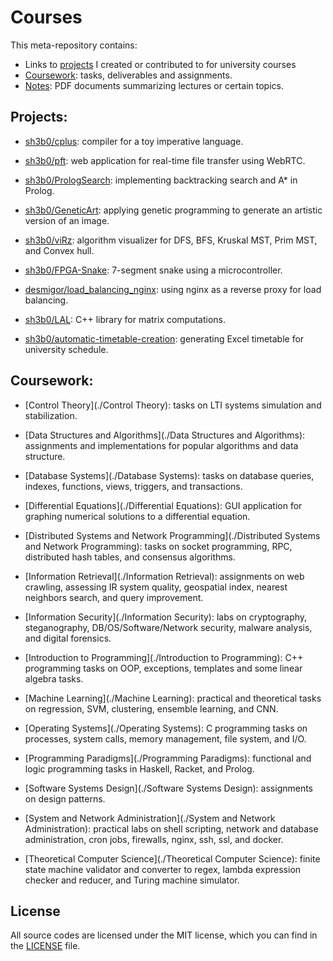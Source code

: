 # Courses

This meta-repository contains:

- Links to [projects](#Projects) I created or contributed to for university courses
- [Coursework](#Coursework): tasks, deliverables and assignments.
- [Notes](./[Notes]): PDF documents summarizing lectures or certain topics.



## **Projects:**

- [sh3b0/cplus](https://github.com/Sh3B0/cplus): compiler for a toy imperative language.

- [sh3b0/pft](https://github.com/Sh3B0/pft): web application for real-time file transfer using WebRTC.

- [sh3b0/PrologSearch](https://github.com/Sh3B0/PrologSearch): implementing backtracking search and A* in Prolog. 

- [sh3b0/GeneticArt](https://github.com/Sh3B0/GeneticArt): applying genetic programming to generate an artistic version of an image.

- [sh3b0/viRz](https://github.com/sh3b0/viRz): algorithm visualizer for DFS, BFS, Kruskal MST, Prim MST, and Convex hull.

- [sh3b0/FPGA-Snake](https://github.com/Sh3B0/FPGA-Snake): 7-segment snake using a microcontroller.

- [desmigor/load_balancing_nginx](https://github.com/desmigor/load_balancing_nginx): using nginx as a reverse proxy for load balancing.

- [sh3b0/LAL](./LAL): C++ library for matrix computations.

- [sh3b0/automatic-timetable-creation](https://github/sh3b0/automatic-timetable-creation): generating Excel timetable for university schedule.

  

## Coursework:

- [Control Theory](./Control Theory): tasks on LTI systems simulation and stabilization.

- [Data Structures and Algorithms](./Data Structures and Algorithms): assignments and implementations for popular algorithms and data structure.

- [Database Systems](./Database Systems): tasks on database queries, indexes, functions, views, triggers, and transactions.

- [Differential Equations](./Differential Equations): GUI application for graphing numerical solutions to a differential equation.

- [Distributed Systems and Network Programming](./Distributed Systems and Network Programming): tasks on socket programming, RPC, distributed hash tables, and consensus algorithms.

- [Information Retrieval](./Information Retrieval): assignments on web crawling, assessing IR system quality, geospatial index, nearest neighbors search, and query improvement.

- [Information Security](./Information Security): labs on cryptography, steganography, DB/OS/Software/Network security, malware analysis, and digital forensics.

- [Introduction to Programming](./Introduction to Programming): C++ programming tasks on OOP, exceptions, templates and some linear algebra tasks.

- [Machine Learning](./Machine Learning): practical and theoretical tasks on regression, SVM, clustering, ensemble learning, and CNN.

- [Operating Systems](./Operating Systems): C programming tasks on processes, system calls, memory management, file system, and I/O.

- [Programming Paradigms](./Programming Paradigms): functional and logic programming tasks in Haskell, Racket, and Prolog.

- [Software Systems Design](./Software Systems Design): assignments on design patterns.

- [System and Network Administration](./System and Network Administration): practical labs on shell scripting, network and database administration, cron jobs, firewalls, nginx, ssh, ssl, and docker.

- [Theoretical Computer Science](./Theoretical Computer Science): finite state machine validator and converter to regex, lambda expression checker and reducer, and Turing machine simulator.

  

## License

All source codes are licensed under the MIT license, which you can find in the [LICENSE](./LICENSE) file.

